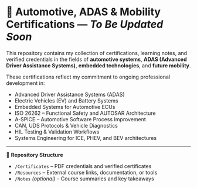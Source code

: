 # 🚗 Automotive, ADAS & Mobility Certifications — *To Be Updated Soon*

This repository contains my collection of certifications, learning notes, and verified credentials in the fields of **automotive systems**, **ADAS (Advanced Driver Assistance Systems)**, **embedded technologies**, and **future mobility**.

These certifications reflect my commitment to ongoing professional development in:

- Advanced Driver Assistance Systems (ADAS)
- Electric Vehicles (EV) and Battery Systems
- Embedded Systems for Automotive ECUs
- ISO 26262 – Functional Safety and AUTOSAR Architecture
- A-SPICE – Automotive Software Process Improvement
- CAN, UDS Protocols & Vehicle Diagnostics
- HIL Testing & Validation Workflows
- Systems Engineering for ICE, PHEV, and BEV architectures

---

📂 **Repository Structure**

- `/Certificates` – PDF credentials and verified certificates  
- `/Resources` – External course links, documentation, or tools  
- `/Notes` *(optional)* – Course summaries and key takeaways
